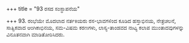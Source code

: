 +++
title = "93 ರಸದ ಸಂಸ್ಥಾಪನೆಯ"

+++
93. ರಂಭೆಯೇ ಮೊದಲಾದ ನರ್ತಕಿಯರು ರಸ-ಭಾವಗಳಿಂದ ಕೂಡಿದ ಹಸ್ತಾಭಿನಯ, ನೇತ್ರಚಲನೆ, ಸಾತ್ವಿಕವಾದ ಆಂಗಿಕಾಭಿನಯ, ಸಮ-ವಿಷಮ ಕರಣಗಳು, ಲಾಸ್ಯ-ತಾಂಡವದ ನಾಟ್ಯ ಕಲಾಪ ಮುಂತಾದವುಗಳನ್ನು ವಿನೂತನವಾಗಿ ಮಾಡಿತೋರಿಸಿದರು.